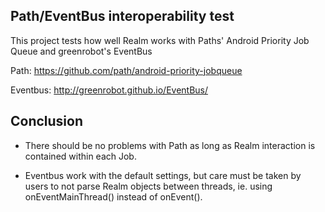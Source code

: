 ## Path/EventBus interoperability test

This project tests how well Realm works with Paths' Android Priority Job Queue and greenrobot's EventBus

Path: https://github.com/path/android-priority-jobqueue

Eventbus: http://greenrobot.github.io/EventBus/

## Conclusion

- There should be no problems with Path as long as Realm interaction is contained within each Job.

- Eventbus work with the default settings, but care must be taken by users to not parse Realm objects
  between threads, ie. using onEventMainThread() instead of onEvent().